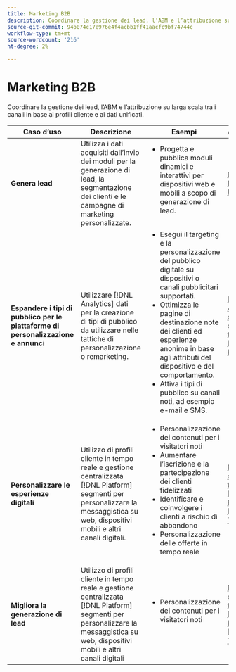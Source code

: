 ```yaml
---
title: Marketing B2B
description: Coordinare la gestione dei lead, l’ABM e l’attribuzione su larga scala tra i canali in base ai profili cliente e ai dati unificati.
source-git-commit: 94b074c17e976e4f4acbb1ff41aacfc9bf74744c
workflow-type: tm+mt
source-wordcount: '216'
ht-degree: 2%

---
```



# Marketing B2B

Coordinare la gestione dei lead, l’ABM e l’attribuzione su larga scala tra i canali in base ai profili cliente e ai dati unificati.


<table>

<thead>
    <tr>
      <th>Caso d’uso</th>
      <th>Descrizione</th>
      <th>Esempi</th>
      <th>Applicazioni</th>
    </tr>
  </thead>

<tbody>
<tr>
  <td><strong>Genera lead</strong><br/></td>
  <td>Utilizza i dati acquisiti dall’invio dei moduli per la generazione di lead, la segmentazione dei clienti e le campagne di marketing personalizzate.
  </td>
  <td>
    <ul style="margin-top: 0;">
      <li>Progetta e pubblica moduli dinamici e interattivi per dispositivi web e mobili a scopo di generazione di lead.</li>
    </ul>
  </td>
  <td><a href= "../integrations-between-applications/marketo/marketo-experience-manager.md"> MARKETO ENGAGE e FORMS</a></td>
</tr>


<tr>
  <td rowspan="1"><strong>Espandere i tipi di pubblico per le piattaforme di personalizzazione e annunci</strong><br/></td> 
  <td>Utilizzare [!DNL Analytics] dati per la creazione di tipi di pubblico da utilizzare nelle tattiche di personalizzazione o remarketing.</td>
  <td>
    <ul style="margin-top: 0;">
      <li>Esegui il targeting e la personalizzazione del pubblico digitale su dispositivi o canali pubblicitari supportati.</li>
      <li>Ottimizza le pagine di destinazione note dei clienti ed esperienze anonime in base agli attributi del dispositivo e del comportamento.</li>
      <li>Attiva i tipi di pubblico su canali noti, ad esempio e-mail e SMS.</li>
    </ul>    
  </td>
  <td><a href="../integrations-between-applications/analytics/analytics-rtcdp.md">[!DNL Analytics] e dati dei clienti in tempo reale [!DNL Platform]</a></td>
</tr>

<tr>
  <td><strong>Personalizzare le esperienze digitali</strong><br/></td>
  <td> Utilizzo di profili cliente in tempo reale e gestione centralizzata [!DNL Platform] segmenti per personalizzare la messaggistica su web, dispositivi mobili e altri canali digitali.
  </td>
  <td>
    <ul style="margin-top: 0;">
      <li>Personalizzazione dei contenuti per i visitatori noti</li>
      <li>Aumentare l’iscrizione e la partecipazione dei clienti fidelizzati</li>
      <li>Identificare e coinvolgere i clienti a rischio di abbandono</li>
      <li>Personalizzazione delle offerte in tempo reale</li>
    </ul>
  </td>
  <td><a href="../integrations-between-applications/rtcdp/rtcdp-target.md">Dati dei clienti in tempo reale [!DNL Platform] e [!DNL Target]</a></td>
</tr>

<tr>
  <td><strong>Migliora la generazione di lead</strong><br/></td>
  <td>
    Utilizzo di profili cliente in tempo reale e gestione centralizzata [!DNL Platform] segmenti per personalizzare la messaggistica su web, dispositivi mobili e altri canali digitali
  </td>
  <td>
    <ul style="margin-top: 0;">
      <li>Personalizzazione dei contenuti per i visitatori noti</li>
    </ul>
  </td>
  <td><a href="../integrations-between-applications/rtcdp/rtcdp-target.md">Dati dei clienti in tempo reale [!DNL Platform] e [!DNL Target]</a></td>
</tr>
</tbody>
</table>
